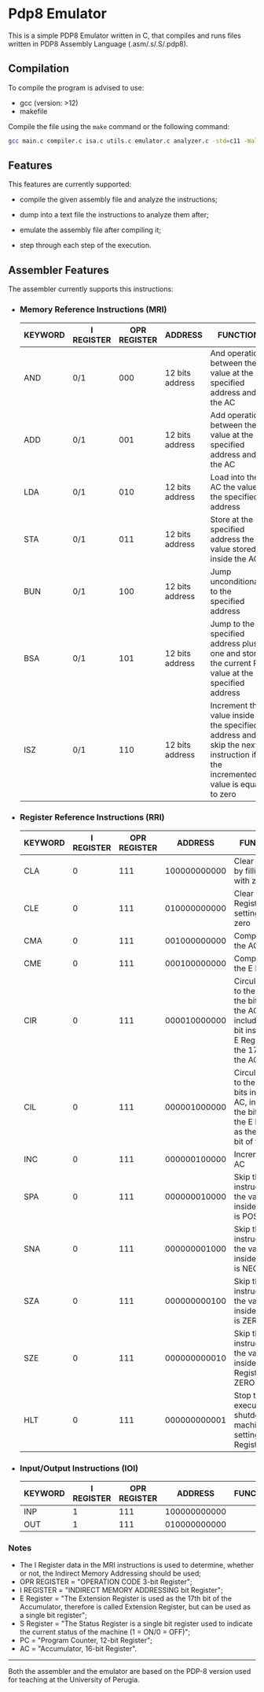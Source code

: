 # Pdp8 Emulator

This is a simple PDP8 Emulator written in C, that compiles and runs files written in PDP8 Assembly Language (.asm/.s/.S/.pdp8).

## Compilation

To compile the program is advised to use:
* gcc (version: >12)
* makefile

Compile the file using the ```make``` command or the following command:
```bash
gcc main.c compiler.c isa.c utils.c emulator.c analyzer.c -std=c11 -Wall -o pdp8
```

## Features
This features are currently supported:

* compile the given assembly file and analyze the instructions;

* dump into a text file the instructions to analyze them after;

* emulate the assembly file after compiling it;

* step through each step of the execution.

## Assembler Features

The assembler currently supports this instructions: 

* ### Memory Reference Instructions (MRI)
    | KEYWORD | I REGISTER | OPR REGISTER | ADDRESS | FUNCTION |
    |---------|------------|--------------|---------|----------|  
    |AND|0/1|000|12 bits address|And operation between the value at the specified address and the AC
    |ADD|0/1|001|12 bits address|Add operation between the value at the specified address and the AC 
    |LDA|0/1|010|12 bits address|Load into the AC the value at the specified address
    |STA|0/1|011|12 bits address|Store at the specified address the value stored inside the AC
    |BUN|0/1|100|12 bits address|Jump unconditionally to the specified address
    |BSA|0/1|101|12 bits address|Jump to the specified address plus one and store the current PC value at the specified address
    |ISZ|0/1|110|12 bits address|Increment the value inside the specified address and skip the next instruction if the incremented value is equal to zero

* ### Register Reference Instructions (RRI)
    | KEYWORD | I REGISTER | OPR REGISTER | ADDRESS | FUNCTION |
    |---------|------------|--------------|---------|----------|  
    |CLA|0|111|100000000000|Clear the AC by filling it with zeros|
    |CLE|0|111|010000000000|Clear the E Register by setting it to zero|
    |CMA|0|111|001000000000|Complement the AC|
    |CME|0|111|000100000000|Complement the E Register|
    |CIR|0|111|000010000000|Circulate/Shift to the right the bits inside the AC, including the bit inside the E Register as the 17th bit of the AC|
    |CIL|0|111|000001000000|Circulate/Shift to the left the bits inside the AC, including the bit inside the E Register as the 17th bit of the AC|
    |INC|0|111|000000100000|Increment the AC|
    |SPA|0|111|000000010000|Skip the next instruction if the value inside the AC is POSITIVE|
    |SNA|0|111|000000001000|Skip the next instruction if the value inside the AC is NEGATIVE|
    |SZA|0|111|000000000100|Skip the next instruction if the value inside the AC is ZERO|
    |SZE|0|111|000000000010|Skip the next instruction if the value inside the E Register is ZERO|
    |HLT|0|111|000000000001|Stop the execution and shutdown the machine, by setting the S Register to 0|

* ### Input/Output Instructions (IOI)
    | KEYWORD | I REGISTER | OPR REGISTER | ADDRESS | FUNCTION |
    |---------|------------|--------------|---------|----------| 
    |INP|1|111|100000000000|
    |OUT|1|111|010000000000|

### Notes
* The I Register data in the MRI instructions is used to determine, whether or not, the Indirect Memory Addressing should be used;
* OPR REGISTER = "OPERATION CODE 3-bit Register";
* I REGISTER = "INDIRECT MEMORY ADDRESSING bit Register";
* E Register = "The Extension Register is used as the 17th bit of the Accumulator, therefore is called Extension Register, but can be used as a single bit register";
* S Register = "The Status Register is a single bit register used to indicate the current status of the machine (1 = ON/0 = OFF)";
* PC = "Program Counter, 12-bit Register";
* AC = "Accumulator, 16-bit Register".

---

Both the assembler and the emulator are based on the PDP-8 version used for teaching at the University of Perugia.